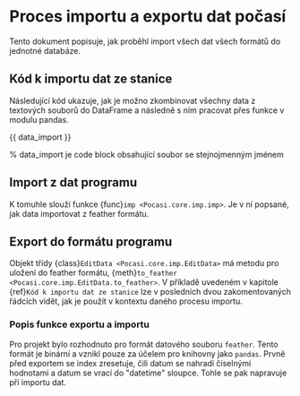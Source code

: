# Proces importu a exportu dat počasí

Tento dokument popisuje, jak proběhl import všech dat všech formátů do jednotné databáze.

## Kód k importu dat ze stanice

Následující kód ukazuje, jak je možno zkombinovat všechny data z textových souborů do DataFrame a následně s ním
pracovat přes funkce v modulu pandas.

{{ data_import }}

% data_import je code block obsahující soubor se stejnojmenným jménem

## Import z dat programu

K tomuhle slouží funkce {func}`imp <Pocasi.core.imp.imp>`. Je v ní popsané, jak data importovat z feather formátu.

## Export do formátu programu

Objekt třídy {class}`EditData <Pocasi.core.imp.EditData>` má metodu pro uložení do feather formátu,
{meth}`to_feather <Pocasi.core.imp.EditData.to_feather>`. V příkladě uvedeném v kapitole
{ref}`Kód k importu dat ze stanice` lze v posledních dvou zakomentovaných řádcích vidět, jak je použít v kontextu daného
procesu importu.

### Popis funkce exportu a importu

Pro projekt bylo rozhodnuto pro formát datového souboru `feather`. Tento formát je binární a vznikl pouze za účelem pro
knihovny jako `pandas`. Prvně před exportem se index zresetuje, čili datum se nahradí číselnými hodnotami a datum se
vrací do "datetime" sloupce. Tohle se pak napravuje při importu dat.
